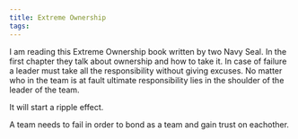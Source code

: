 ```yaml
---
title: Extreme Ownership
tags:
---
```


I am reading this Extreme Ownership book written by two Navy Seal. In the first chapter they talk about ownership and how to take it. In case of failure a leader must take all the responsibility without giving excuses. No matter who in the team is at fault ultimate responsibility lies in the shoulder of the leader of the team.

It will start a ripple effect.


A team needs to fail in order to bond as a team and gain trust on eachother.
